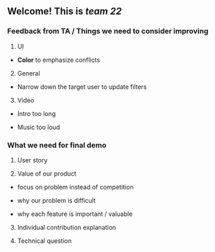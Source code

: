 ## **Welcome!** This is *team 22*

### Feedback from TA / Things we need to consider improving

1. UI

  * **Color** to emphasize conflicts

2. General

  * Narrow down the target user to update filters

3. Video
  
  * Intro too long
  
  * Music too loud

### What we need for final demo

1. User story

2. Value of our product

 - focus on problem instead of competition
 
 - why our problem is difficult
 
 - why each feature is important / valuable 

3. Individual contribution explanation

4. Technical question
